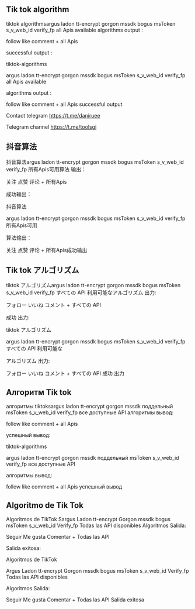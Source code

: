 
## Tik tok algorithm

tiktok algorithmsargus ladon tt-encrypt gorgon mssdk bogus msToken s_v_web_id verify_fp all Apis available algorithms
 output : 

follow like comment + all Apis

 successful output :

tiktok-algorithms

argus ladon tt-encrypt gorgon mssdk bogus msToken s_v_web_id verify_fp
all Apis available

algorithms output : 

follow like comment + all Apis successful output 

Contact telegram https://t.me/daniruee

Telegram channel https://t.me/toolsgi

## 抖音算法

抖音算法argus ladon tt-encrypt gorgon mssdk bogus msToken s_v_web_id verify_fp 所有Apis可用算法
输出：

关注 点赞 评论 + 所有Apis

成功输出：

抖音算法

argus ladon tt-encrypt gorgon mssdk bogus msToken s_v_web_id verify_fp
所有Apis可用

算法输出：

关注 点赞 评论 + 所有Apis成功输出

## Tik tok アルゴリズム

tiktok アルゴリズムargus ladon tt-encrypt gorgon mssdk bogus msToken s_v_web_id verify_fp すべての API 利用可能なアルゴリズム
出力:

フォロー いいね コメント + すべての API

成功 出力:

tiktok アルゴリズム

argus ladon tt-encrypt gorgon mssdk bogus msToken s_v_web_id verify_fp
すべての API 利用可能な

アルゴリズム 出力: 

フォロー いいね コメント + すべての API 成功 出力

## Алгоритм Tik tok

алгоритмы tiktoksargus ladon tt-encrypt gorgon mssdk поддельный msToken s_v_web_id verify_fp все доступные API алгоритмы
вывод: 

follow like comment + all Apis

успешный вывод:

tiktok-algorithms

argus ladon tt-encrypt gorgon mssdk поддельный msToken s_v_web_id verify_fp
все доступные API

алгоритмы вывод: 

follow like comment + all Apis успешный вывод

## Algoritmo de Tik Tok

Algoritmos de TikTok Sargus Ladon tt-encrypt Gorgon mssdk bogus msToken s_v_web_id Verify_fp Todas las API disponibles Algoritmos
Salida: 

Seguir Me gusta Comentar + Todas las API

Salida exitosa:

Algoritmos de TikTok

Argus Ladon tt-encrypt Gorgon mssdk bogus msToken s_v_web_id Verify_fp
Todas las API disponibles

Algoritmos Salida: 

Seguir Me gusta Comentar + Todas las API Salida exitosa
